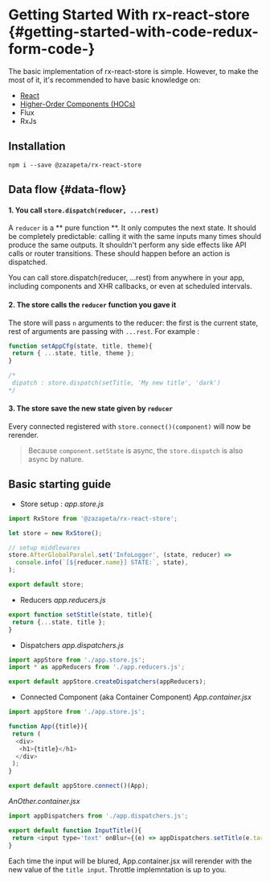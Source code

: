 # Getting Started With rx-react-store {#getting-started-with-code-redux-form-code-}

The basic implementation of rx-react-store is simple. However, to make the most of it, it's recommended to have basic knowledge on:

* [React](https://facebook.github.io/react/)
* [Higher-Order Components \(HOCs\)](https://facebook.github.io/react/docs/higher-order-components.html)
* Flux
* RxJs

## Installation

```batch
npm i --save @zazapeta/rx-react-store
```

## Data flow {#data-flow}

 #### 1. You call `store.dispatch(reducer, ...rest)`
 A `reducer` is a ** pure function **. It only computes the next state. It should be completely predictable: calling it with the same inputs many times should produce the same outputs. It shouldn't perform any side effects like API calls or router transitions. These should happen before an action is dispatched.

 
 You can call store.dispatch(reducer, ...rest) from anywhere in your app, including components and XHR callbacks, or even at scheduled intervals.
 
 #### 2. The store calls the `reducer` function you gave it
 
 The store will pass `n` arguments to the reducer: the first is the current state, rest of arguments are passing with `...rest`. For example : 
 
 ```js
 function setAppCfg(state, title, theme){
  return { ...state, title, theme };
 }
 
 /*
  dipatch : store.dispatch(setTitle, 'My new title', 'dark')
 */
 ```

 #### 3. The store save the new state given by `reducer`
 Every connected registered with `store.connect()(component)` will now be rerender.
 
 >Because `component.setState` is async, the `store.dispatch` is also async by nature.

## Basic starting guide

* Store setup : 
_app.store.js_

```js
import RxStore from '@zazapeta/rx-react-store';

let store = new RxStore();

// setup middlewares
store.AfterGlobalParalel.set('InfoLogger', (state, reducer) =>
  console.info(`[${reducer.name}] STATE:`, state),
);

export default store;
```
* Reducers
_app.reducers.js_
```js
export function setStitle(state, title){
 return {...state, title };
}
```
* Dispatchers
_app.dispatchers.js_
```js
import appStore from './app.store.js';
import * as appReducers from './app.reducers.js';

export default appStore.createDispatchers(appReducers);

```
* Connected Component \(aka Container Component\)
_App.container.jsx_
```js
import appStore from './app.store.js';

function App({title}){
 return (
  <div>
   <h1>{title}</h1>
  </div>
 );
}

export default appStore.connect()(App);
```

_AnOther.container.jsx_
```js
import appDispatchers from './app.dispatchers.js';

export default function InputTitle(){
 return <input type='text' onBlur={(e) => appDispatchers.setTitle(e.target.value)} />
}

```
Each time the input will be blured, App.container.jsx will rerender with the new value of the `title input`. Throttle implemntation is up to you.